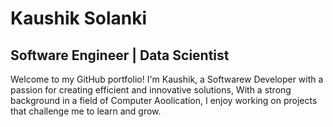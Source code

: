 # Kaushik Solanki 

## Software Engineer | Data Scientist 

Welcome to my GitHub portfolio! I'm Kaushik, 
a Softwarew Developer with a passion for creating efficient and innovative solutions, 
With a strong background in a field of Computer Aoolication, 
I enjoy working on 
projects that challenge me to learn and grow.
